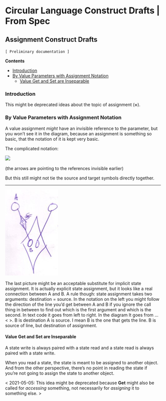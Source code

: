 Circular Language Construct Drafts | From Spec
==============================================

Assignment Construct Drafts
---------------------------

`[ Preliminary documentation ]`

__Contents__

- [Introduction](#introduction)
- [By Value Parameters with Assignment Notation](#by-value-parameters-with-assignment-notation)
    - [Value Get and Set are Inseparable](#value-get-and-set-are-inseparable)

### Introduction

This might be deprecated ideas about the topic of assignment (__=__).

### By Value Parameters with Assignment Notation

A value assignment *might* have an invisible reference to the parameter, but you won’t see it in the diagram, because an assignment is something so basic, that the notation of it is kept very basic.

The complicated notation:

![](images/Input%20Output%20Parameter%20Passings.003.png)

(the arrows are pointing to the references invisible earlier)

But this still might not tie the source and target symbols directly together.

-----

![](images/Input%20Output%20Parameter%20Passings.118.jpeg)

The last picture might be an acceptable substitute for implicit state assignment. It is actually explicit state assignment, but it looks like a real connection between A and B. A rule though: state assignment takes two arguments: destination = source. In the notation on the left you might follow the direction of the line you’d get between A and B if you ignore the call thing in between to find out which is the first argument and which is the second. In text code it goes from left to right. In the diagram It goes from ... < >. B is destination A is source. I mean B is the one that gets the line. B is source of line, but destination of assignment. 


#### Value Get and Set are Inseparable

A state write is always paired with a state read and a state read is always paired with a state write.

When you read a state, the state is meant to be assigned to another object. And from the other perspective, there’s no point in reading the state if you’re not going to assign the state to another object.

< 2021-05-05: This idea might be deprecated because __Get__ might also be called for *accessing* something, not necessarily for *assigning* it to something else. >